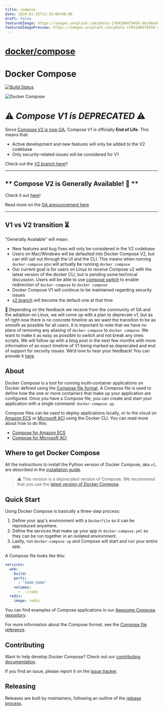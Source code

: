 ```yaml
---
title: compose
date: 2024-01-25T12:19:08+08:00
draft: False
featuredImage: https://images.unsplash.com/photo-1704180479458-dbc66edced2e?ixid=M3w0NjAwMjJ8MHwxfHJhbmRvbXx8fHx8fHx8fDE3MDYxNTYxOTV8&ixlib=rb-4.0.3
featuredImagePreview: https://images.unsplash.com/photo-1704180479458-dbc66edced2e?ixid=M3w0NjAwMjJ8MHwxfHJhbmRvbXx8fHx8fHx8fDE3MDYxNTYxOTV8&ixlib=rb-4.0.3
---
```


# [docker/compose](https://github.com/docker/compose)

Docker Compose
==============
[![Build Status](https://ci-next.docker.com/public/buildStatus/icon?job=compose/master)](https://ci-next.docker.com/public/job/compose/job/master/)

![Docker Compose](logo.png?raw=true "Docker Compose Logo")

# :warning: *Compose V1 is DEPRECATED* :warning:
Since [Compose V2 is now GA](https://www.docker.com/blog/announcing-compose-v2-general-availability/), Compose V1 is officially **End of Life**. This means that:
- Active development and new features will only be added to the V2 codebase
- Only security-related issues will be considered for V1

Check out the [V2 branch here](https://github.com/docker/compose/tree/v2/)!!

---------------------------------------------

** Compose V2 is **Generally Available**! :star_struck: **
---------------------------------------------

Check it out [here](https://github.com/docker/compose/tree/v2/)!

Read more on the [GA announcement here](https://www.docker.com/blog/announcing-compose-v2-general-availability/)


---------------------------------------------

V1 vs V2 transition :hourglass_flowing_sand:
--------------------------------------------

"Generally Available" will mean:
- New features and bug fixes will only be considered in the V2 codebase 
- Users on Mac/Windows will be defaulted into Docker Compose V2, but can still opt out through the UI and the CLI. This means when running `docker-compose` you will actually be running `docker compose`
- Our current goal is for users on Linux to receive Compose v2 with the latest version of the docker CLI, but is pending some technical discussion. Users will be able to use [compose switch](https://github.com/docker/compose-switch) to enable redirection of `docker-compose` to `docker compose`
- Docker Compose V1 will continue to be maintained regarding security issues
- [v2 branch](https://github.com/docker/compose/tree/v2) will become the default one at that time

:lock_with_ink_pen: Depending on the feedback we receive from the community of GA and the adoption on Linux, we will come up with a plan to deprecate v1, but as of right now there is no concrete timeline as we want the transition to be as smooth as possible for all users. It is important to note that we have no plans of removing any aliasing of `docker-compose` to `docker compose`. We want to make it as easy as possible to switch and not break any ones scripts. We will follow up with a blog post in the next few months with more information of an exact timeline of V1 being marked as deprecated and end of support for security issues. We’d love to hear your feedback! You can provide it [here](https://github.com/docker/roadmap/issues/257).

About
-----

Docker Compose is a tool for running multi-container applications on Docker
defined using the [Compose file format](https://compose-spec.io).
A Compose file is used to define how the one or more containers that make up
your application are configured.
Once you have a Compose file, you can create and start your application with a
single command: `docker-compose up`.

Compose files can be used to deploy applications locally, or to the cloud on
[Amazon ECS](https://aws.amazon.com/ecs) or
[Microsoft ACI](https://azure.microsoft.com/services/container-instances/) using
the Docker CLI. You can read more about how to do this:
- [Compose for Amazon ECS](https://docs.docker.com/engine/context/ecs-integration/)
- [Compose for Microsoft ACI](https://docs.docker.com/engine/context/aci-integration/)

Where to get Docker Compose
----------------------------

All the instructions to install the Python version of Docker Compose, aka `v1`, 
are described in the [installation guide](./INSTALL.md). 

> ⚠️ This version is a deprecated version of Compose. We recommend that you use the [latest version of Docker Compose](https://docs.docker.com/compose/install/).

Quick Start
-----------

Using Docker Compose is basically a three-step process:
1. Define your app's environment with a `Dockerfile` so it can be
   reproduced anywhere.
2. Define the services that make up your app in `docker-compose.yml` so
   they can be run together in an isolated environment.
3. Lastly, run `docker-compose up` and Compose will start and run your entire
   app.

A Compose file looks like this:

```yaml
services:
  web:
    build: .
    ports:
      - "5000:5000"
    volumes:
      - .:/code
  redis:
    image: redis
```

You can find examples of Compose applications in our
[Awesome Compose repository](https://github.com/docker/awesome-compose).

For more information about the Compose format, see the
[Compose file reference](https://docs.docker.com/compose/compose-file/).

Contributing
------------

Want to help develop Docker Compose? Check out our
[contributing documentation](https://github.com/docker/compose/blob/master/CONTRIBUTING.md).

If you find an issue, please report it on the
[issue tracker](https://github.com/docker/compose/issues/new/choose).

Releasing
---------

Releases are built by maintainers, following an outline of the [release process](https://github.com/docker/compose/blob/master/project/RELEASE-PROCESS.md).
